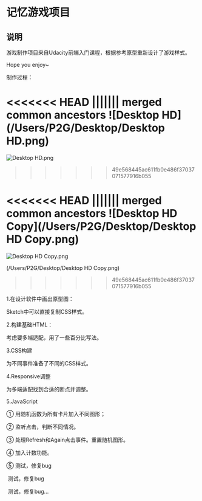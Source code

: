 # 记忆游戏项目

## 说明

游戏制作项目来自Udacity前端入门课程，根据参考原型重新设计了游戏样式。

Hope you enjoy~



制作过程：

<<<<<<< HEAD
||||||| merged common ancestors
![Desktop HD](/Users/P2G/Desktop/Desktop HD.png)
=======
![Desktop HD.png](https://upload-images.jianshu.io/upload_images/10955842-0bf09a2003df447c.png?imageMogr2/auto-orient/strip%7CimageView2/2/w/1240)
>>>>>>> 49e568445ac611fb0e486f37037071577916b055

<<<<<<< HEAD
||||||| merged common ancestors
![Desktop HD Copy](/Users/P2G/Desktop/Desktop HD Copy.png)
=======
![Desktop HD Copy.png](https://upload-images.jianshu.io/upload_images/10955842-44204959932f19f0.png?imageMogr2/auto-orient/strip%7CimageView2/2/w/1240)

(/Users/P2G/Desktop/Desktop HD Copy.png)
>>>>>>> 49e568445ac611fb0e486f37037071577916b055

1.在设计软件中画出原型图：

Sketch中可以直接复制CSS样式。



2.构建基础HTML：

考虑要多端适配，用了一些百分比写法。



3.CSS构建

为不同事件准备了不同的CSS样式。



4.Responsive调整

为多端适配找到合适的断点并调整。



5.JavaScript

 ① 用随机函数为所有卡片加入不同图形；

 ② 监听点击，判断不同情况。

 ③ 处理Refresh和Again点击事件。重置随机图形。

 ④ 加入计数功能。

 ⑤ 测试，修复bug

​      测试，修复bug

​      测试，修复bug...







